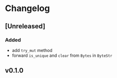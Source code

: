 # Changelog

## [Unreleased]

### Added

- add `try_mut` method
- forward `is_unique` and `clear` from `Bytes` in `ByteStr`

## v0.1.0
